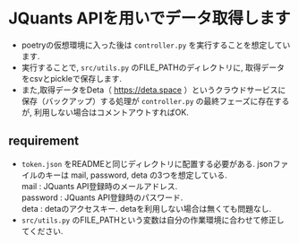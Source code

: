 # JQuants APIを用いでデータ取得します
* poetryの仮想環境に入った後は `controller.py` を実行することを想定しています.   
* 実行することで,  `src/utils.py` のFILE_PATHのディレクトリに, 取得データをcsvとpickleで保存します.
* また,取得データをDeta（ https://deta.space ）というクラウドサービスに保存（バックアップ）する処理が `controller.py` の最終フェーズに存在するが, 利用しない場合はコメントアウトすればOK.

## requirement
* `token.json` をREADMEと同じディレクトリに配置する必要がある. jsonファイルのキーは mail, password, deta の3つを想定している.  
mail : JQuants API登録時のメールアドレス.  
password : JQuants API登録時のパスワード.  
deta : detaのアクセスキー. detaを利用しない場合は無くても問題なし.
* `src/utils.py` のFILE_PATHという変数は自分の作業環境に合わせて修正してください.